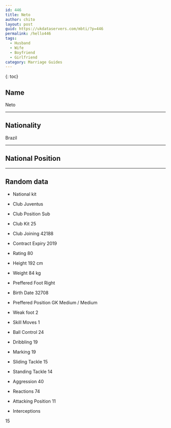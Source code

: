 ```yaml
---
id: 446
title: Neto
author: chito
layout: post
guid: https://ukdataservers.com/mbti/?p=446
permalink: /hello446
tags:
  - Husband
  - Wife
  - Boyfriend
  - Girlfriend
category: Marriage Guides
---
```



{: toc}

## Name  
Neto 

* * *

## Nationality  
Brazil 

* * *

## National Position 

* * *

## Random data 

  * National kit 
  * Club 
Juventus 

  * Club Position 
Sub 

  * Club Kit 
25 

  * Club Joining 
42188 

  * Contract Expiry 
2019 

  * Rating 
80 

  * Height 
192 cm 

  * Weight 
84 kg 

  * Preffered Foot 
Right 

  * Birth Date 
32708 

  * Preffered Position 
GK Medium / Medium 

  * Weak foot 
2 

  * Skill Moves 
1 

  * Ball Control 
24 

  * Dribbling 
19 

  * Marking 
19 

  * Sliding Tackle 
15 

  * Standing Tackle 
14 

  * Aggression 
40 

  * Reactions 
74 

  * Attacking Position 
11 

  * Interceptions 

15